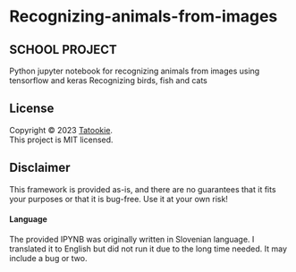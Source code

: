 # Recognizing-animals-from-images

## SCHOOL PROJECT

Python jupyter notebook for recognizing animals from images using tensorflow and keras
Recognizing birds, fish and cats

## License

Copyright © 2023 [Tatookie](https://github.com/KukovecRok). <br /> 
This project is MIT licensed.

## Disclaimer

This framework is provided as-is, and there are no guarantees that it fits your purposes or that it is bug-free. Use it at your own risk! 
#### Language
The provided IPYNB was originally written in Slovenian language. I translated it to English but did not run it due to the long time needed. It may include a bug or two.